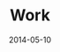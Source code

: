 ---
layout: message
category: message
series: "The New Man"
title: "Work"
date: 2014-05-10
audio-description: "Kirk talks about the work of following."
audio: "http://www.crossroads.net/players/media/hq/thenewman_03.mp3"
audio-title: "Work"
audio-duration: ":"
program-description: "Program"
program: "http://www.crossroads.net/players/media/hq/05_10-11_14Program_LO.pdf"
program-title: "Work"
video-description: "Kirk talks about the work of following."
video-title: "Work"
video: "https://s3.amazonaws.com/crossroadsvideomessages/thenewman_03.mp4"
video-poster: "https://www.crossroads.net/uploadedfiles/thenewman_03.jpg"
---